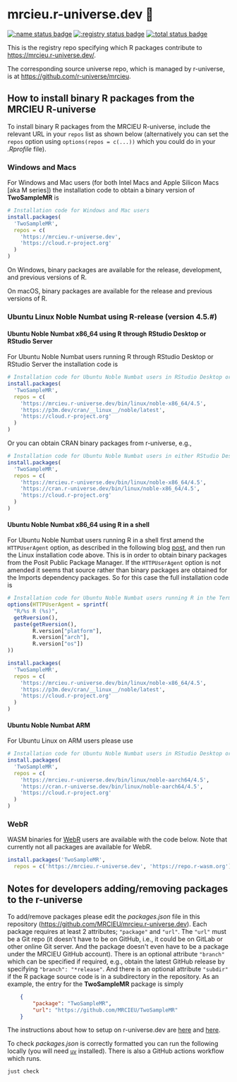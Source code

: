 # mrcieu.r-universe.dev :rocket:

[![:name status badge](https://mrcieu.r-universe.dev/badges/:name)](https://mrcieu.r-universe.dev/)
[![:registry status badge](https://mrcieu.r-universe.dev/badges/:registry)](https://github.com/r-universe/mrcieu/actions/workflows/sync.yml)
[![:total status badge](https://mrcieu.r-universe.dev/badges/:total)](https://mrcieu.r-universe.dev/)

This is the registry repo specifying which R packages contribute to <https://mrcieu.r-universe.dev/>.

The corresponding source universe repo, which is managed by r-universe, is at <https://github.com/r-universe/mrcieu>.

## How to install binary R packages from the MRCIEU R-universe

To install binary R packages from the MRCIEU R-universe, include the relevant URL in your `repos` list as shown below (alternatively you can set the `repos` option using `options(repos = c(...))` which you could do in your *.Rprofile* file).

### Windows and Macs

For Windows and Mac users (for both Intel Macs and Apple Silicon Macs [aka M series]) the installation code to obtain a binary version of **TwoSampleMR** is

```r
# Installation code for Windows and Mac users
install.packages(
  'TwoSampleMR',
  repos = c(
    'https://mrcieu.r-universe.dev',
    'https://cloud.r-project.org'
  )
)
```

On Windows, binary packages are available for the release, development, and previous versions of R.

On macOS, binary packages are available for the release and previous versions of R.

### Ubuntu Linux Noble Numbat using R-release (version 4.5.#)

#### Ubuntu Noble Numbat x86_64 using R through RStudio Desktop or RStudio Server

For Ubuntu Noble Numbat users running R through RStudio Desktop or RStudio Server the installation code is

```r
# Installation code for Ubuntu Noble Numbat users in RStudio Desktop or Server
install.packages(
  'TwoSampleMR',
  repos = c(
    'https://mrcieu.r-universe.dev/bin/linux/noble-x86_64/4.5',
    'https://p3m.dev/cran/__linux__/noble/latest',
    'https://cloud.r-project.org'
  )
)
```

Or you can obtain CRAN binary packages from r-universe, e.g.,

```r
# Installation code for Ubuntu Noble Numbat users in either RStudio Desktop or Server or a terminal session
install.packages(
  'TwoSampleMR',
  repos = c(
    'https://mrcieu.r-universe.dev/bin/linux/noble-x86_64/4.5',
    'https://cran.r-universe.dev/bin/linux/noble-x86_64/4.5',
    'https://cloud.r-project.org'
  )
)
```

#### Ubuntu Noble Numbat x86_64 using R in a shell

For Ubuntu Noble Numbat users running R in a shell first amend the `HTTPUserAgent` option, as described in the following blog [post](https://tshafer.com/blog/2023/07/posit-package-manager-linux), and then run the Linux installation code above. This is in order to obtain binary packages from the Posit Public Package Manager. If the `HTTPUserAgent` option is not amended it seems that source rather than binary packages are obtained for the Imports dependency packages. So for this case the full installation code is

```r
# Installation code for Ubuntu Noble Numbat users running R in the Terminal
options(HTTPUserAgent = sprintf(
  "R/%s R (%s)",
  getRversion(),
  paste(getRversion(),
        R.version["platform"],
        R.version["arch"],
        R.version["os"])
))

install.packages(
  'TwoSampleMR',
  repos = c(
    'https://mrcieu.r-universe.dev/bin/linux/noble-x86_64/4.5',
    'https://p3m.dev/cran/__linux__/noble/latest',
    'https://cloud.r-project.org'
  )
)
```

#### Ubuntu Noble Numbat ARM

For Ubuntu Linux on ARM users please use

```r
# Installation code for Ubuntu Noble Numbat users in RStudio Desktop or Server
install.packages(
  'TwoSampleMR',
  repos = c(
    'https://mrcieu.r-universe.dev/bin/linux/noble-aarch64/4.5',
    'https://cran.r-universe.dev/bin/linux/noble-aarch64/4.5',
    'https://cloud.r-project.org'
  )
)
```

### WebR

WASM binaries for [WebR](https://docs.r-wasm.org/webr/latest/) users are available with the code below. Note that currently not all packages are available for WebR.

```r
install.packages('TwoSampleMR',
  repos = c('https://mrcieu.r-universe.dev', 'https://repo.r-wasm.org'))
```

## Notes for developers adding/removing packages to the r-universe

To add/remove packages please edit the *packages.json* file in this repository (<https://github.com/MRCIEU/mrcieu.r-universe.dev>). Each package requires at least 2 attributes; `"package"` and `"url"`. The `"url"` must be a Git repo (it doesn't have to be on GitHub, i.e., it could be on GitLab or other online Git server. And the package doesn't even have to be a package under the MRCIEU GitHub account). There is an optional attribute `"branch"` which can be specified if required, e.g., obtain the latest GitHub release by specifying `"branch": "*release"`. And there is an optional attribute `"subdir"` if the R package source code is in a subdirectory in the repository. As an example, the entry for the **TwoSampleMR** package is simply

```json
    {
        "package": "TwoSampleMR",
        "url": "https://github.com/MRCIEU/TwoSampleMR"
    }
```

The instructions about how to setup on r-universe.dev are [here](https://ropensci.org/blog/2021/06/22/setup-runiverse/) and [here](https://github.com/r-universe-org/help#readme).

To check _packages.json_ is correctly formatted you can run the following locally (you will need [`uv`](https://docs.astral.sh/uv/getting-started/installation/) installed). There is also a GitHub actions workflow which runs.

```sh
just check
```
